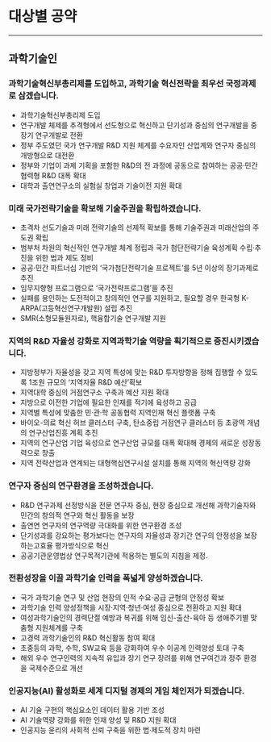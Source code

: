 # 대상별 공약
---
## 과학기술인

### 과학기술혁신부총리제를 도입하고, 과학기술 혁신전략을 최우선 국정과제로 삼겠습니다.
- 과학기술혁신부총리제 도입
- 연구개발 체제를 추격형에서 선도형으로 혁신하고 단기성과 중심의 연구개발을 중장기 연구개발로 전환
- 정부 주도였던 국가 연구개발 R&D 지원 체계를 수요자인 산업계와 연구자 중심의 개방형으로 대전환
- 정부와 기업이 과제 기획을 포함한 R&D의 전 과정에 공동으로 참여하는 공공·민간 협력형 R&D 대폭 확대
- 대학과 출연연구소의 실험실 창업과 기술이전 지원 확대

### 미래 국가전략기술을 확보해 기술주권을 확립하겠습니다.
- 초격차 선도기술과 미래 전략기술의 선제적 확보를 통해 기술주권과 미래산업의 주도권 확립
- 범부처 차원의 혁신적인 연구개발 체계 정립과 국가 첨단전략기술 육성계획 수립·추진을 위한 법과 제도 정비
- 공공·민간 파트너십 기반의 ‘국가첨단전략기술 프로젝트’를 5년 이상의 장기과제로 추진
- 임무지향형 프로그램으로 ‘국가전략프로그램’을 추진
- 실패를 용인하는 도전적이고 창의적인 연구를 지원하고, 필요할 경우 한국형 K-ARPA(고등혁신연구개발원) 설립 추진
- SMR(소형모듈원자로), 핵융합기술 연구개발 지원

### 지역의 R&D 자율성 강화로 지역과학기술 역량을 획기적으로 증진시키겠습니다.
- 지방정부가 자율성을 갖고 지역 특성에 맞는 R&D 투자방향을 정해 집행할 수 있도록 1조원 규모의 ‘지역자율 R&D 예산’확보
- 지역대학 중심의 거점연구소 구축과 예산 지원 확대
- 지방으로 이전한 기업에 필요한 인재를 적기에 육성하고 공급
- 지역별 특성에 맞춤한 민·관·학 공동협력 지역인재 혁신 플랫폼 구축
- 바이오-의료 혁신 허브 클러스터 구축, 탄소중립 거점연구 클러스터 등 초광역 개념의 연구산업진흥 계획 추진
- 지역의 연구산업 기업 육성으로 연구산업 규모를 대폭 확대해 경제의 새로운 성장동력으로 창출
- 지역 전략산업과 연계되는 대형핵심연구시설 설치를 통해 지역의 혁신역량 강화

### 연구자 중심의 연구환경을 조성하겠습니다.
- R&D 연구과제 선정방식을 전문 연구자 중심, 현장 중심으로 개선해 과학기술자와 민간의 창의적 연구와 혁신 활동을 보장
- 출연연 연구자의 연구역량 극대화를 위한 연구환경 조성
- 단기성과를 강요하는 평가보다는 연구자의 자율성과 장기간 연구의 안정성을 보장하는고효율 평가방식으로 혁신
- 공공기관운영법상 연구목적기관에 적용하는 별도의 지침을 제정.

### 전환성장을 이끌 과학기술 인력을 폭넓게 양성하겠습니다.
- 국가 과학기술 연구 및 산업 현장의 인적 수요·공급 균형의 안정성 확보
- 과학기술 인력 양성정책을 시장·지역·청년·여성 중심으로 전환하고 지원 확대
- 여성과학기술인의 경력단절 예방과 복귀를 위해 임신-출산-육아 등 생애주기별 맞춤형 지원체계를 구축
- 고경력 과학기술인의 R&D 혁신활동 참여 확대
- 초중등의 과학, 수학, SW교육 등을 강화하여 우수 이공계 인력양성 토대 구축
- 해외 우수 연구인력의 지속적 유입과 장기 연구 장려를 위해 연구여건과 정주 환경을 국제수준으로 개선

### 인공지능(AI) 활성화로 세계 디지털 경제의 게임 체인저가 되겠습니다.
- AI 기술 구현의 핵심요소인 데이터 활용 기반 조성
- AI 기술역량 강화를 위한 인재 양성 및 R&D 지원 확대
- 인공지능 윤리의 사회적 신뢰 구축을 위한 법·제도적 장치 마련
